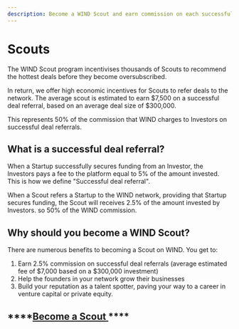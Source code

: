 ```yaml
---
description: Become a WIND Scout and earn commission on each successful startup referral
---
```


# Scouts

The WIND Scout program incentivises thousands of Scouts to recommend the hottest deals before they become oversubscribed.   
  
In return, we offer high economic incentives for Scouts to refer deals to the network. The average scout is estimated to earn $7,500 on a successful deal referral, based on an average deal size of $300,000.   
  
This represents 50% of the commission that WIND charges to Investors on successful deal referrals. 

## What is a successful deal referral? 

When a Startup successfully secures funding from an Investor, the Investors pays a fee to the platform equal to 5% of the amount invested. This is how we define "Successful deal referral". 

When a Scout refers a Startup to the WIND network, providing that Startup secures funding, the Scout will receives 2.5% of the amount invested by Investors. so 50% of the WIND commission. 

## Why should you become a WIND Scout? 

There are numerous benefits to becoming a Scout on WIND. You get to: 

1. Earn 2.5% commission on successful deal referrals \(average estimated fee of $7,000 based on a $300,000 investment\)
2. Help the founders in your network grow their businesses 
3. Build your reputation as a talent spotter, paving your way to a career in venture capital or private equity. 

## \*\*\*\*[**Become a Scout** ](mailto:%20joe@windprotocol.com)\*\*\*\*

  
  


